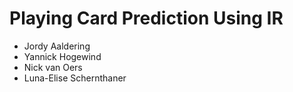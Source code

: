 # Playing Card Prediction Using IR
* Jordy Aaldering
* Yannick Hogewind
* Nick van Oers
* Luna-Elise Schernthaner
